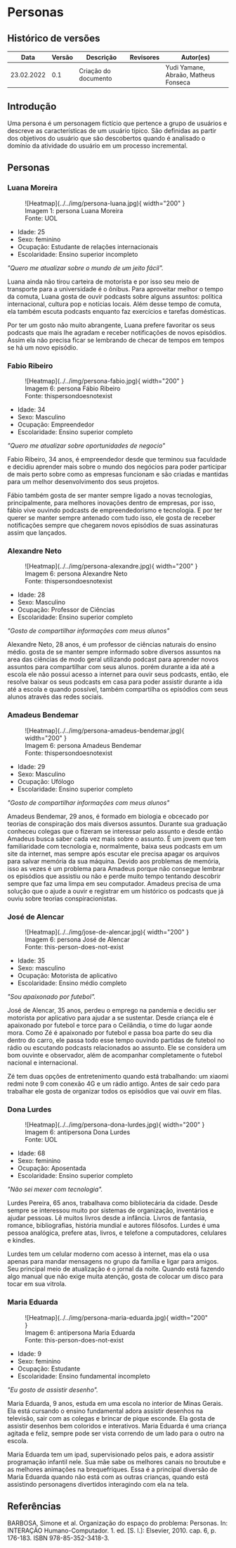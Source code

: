 # Personas

## Histórico de versões
| Data       | Versão | Descrição            | Revisores | Autor(es)                            |
| ---------- | ------ | -------------------- | --------- | ------------------------------------ |
| 23.02.2022 | 0.1    | Criação do documento |           | Yudi Yamane, Abraão, Matheus Fonseca |

## Introdução

Uma persona é um personagem fictício que pertence a grupo de usuários e descreve as
características de um usuário típico. São definidas as partir dos objetivos do 
usuário que são descobertos quando é analisado o domínio da atividade do usuário
em um processo incremental.

## Personas

### Luana Moreira

<figure markdown>
  ![Heatmap](../../img/persona-luana.jpg){ width="200" }
  <figcaption> Imagem 1: persona Luana Moreira </figcaption>
  Fonte: UOL
</figure>

- Idade: 25
- Sexo: feminino
- Ocupação: Estudante de relações internacionais
- Escolaridade: Ensino superior incompleto

_"Quero me atualizar sobre o mundo de um jeito fácil"._

Luana ainda não tirou carteira de motorista e por isso seu meio de transporte para a universidade é o 
ônibus. Para aproveitar melhor o tempo da comuta, Luana gosta de ouvir podcasts sobre alguns
assuntos: política internacional, cultura pop e notícias locais. Além desse tempo de comuta, ela 
também escuta podcasts enquanto faz exercícios e tarefas domésticas.

Por ter um gosto não muito abrangente, Luana prefere favoritar os seus podcasts que mais lhe agradam
e receber notificações de novos episódios. Assim ela não precisa ficar se lembrando
de checar de tempos em tempos se há um novo episódio.


### Fabio Ribeiro

<figure markdown>
  ![Heatmap](../../img/persona-fabio.jpg){ width="200" }
  <figcaption> Imagem 6: persona Fábio Ribeiro </figcaption>
  Fonte: thispersondoesnotexist
</figure>

- Idade: 34
- Sexo: Masculino
- Ocupação: Empreendedor
- Escolaridade: Ensino superior completo

_"Quero me atualizar sobre oportunidades de negocio"_

Fabio Ribeiro, 34 anos, é empreendedor desde que terminou sua faculdade e decidiu aprender mais sobre o mundo dos negócios para poder participar de mais perto sobre como as empresas funcionam e são criadas e mantidas para um melhor desenvolvimento dos seus projetos.

Fábio também gosta de ser manter sempre ligado a novas tecnologias, principalmente, para melhores inovações dentro de empresas, por isso, fábio vive ouvindo podcasts de empreendedorismo e tecnologia. E por ter querer se manter sempre antenado com tudo isso, ele gosta de receber notificações sempre que chegarem novos episódios de suas assinaturas assim que lançados.


### Alexandre Neto

<figure markdown>
  ![Heatmap](../../img/persona-alexandre.jpg){ width="200" }
  <figcaption> Imagem 6: persona Alexandre Neto </figcaption>
  Fonte: thispersondoesnotexist
</figure>

- Idade: 28
- Sexo: Masculino
- Ocupação: Professor de Ciências
- Escolaridade: Ensino superior completo

_"Gosto de compartilhar informações com meus alunos"_

Alexandre Neto, 28 anos, é um professor de ciências naturais do ensino médio. gosta de se manter sempre informado sobre diversos assuntos na area das ciências de modo geral utilizando podcast para aprender novos assuntos para compartilhar com seus alunos. porém durante a ida até a escola ele não possui acesso a internet para ouvir seus podcasts, então, ele resolve baixar os seus podcasts em casa para poder assistir durante a ida até a escola e quando possível, também compartilha os episódios com seus alunos através das redes sociais.

### Amadeus Bendemar

<figure markdown>
  ![Heatmap](../../img/persona-amadeus-bendemar.jpg){ width="200" }
  <figcaption> Imagem 6: persona Amadeus Bendemar </figcaption>
  Fonte: thispersondoesnotexist
</figure>

- Idade: 29
- Sexo: Masculino
- Ocupação: Ufólogo
- Escolaridade: Ensino superior completo

_"Gosto de compartilhar informações com meus alunos"_

Amadeus Bendemar, 29 anos, é formado em biologia e obcecado por teorias de conspiração dos mais diversos assuntos. Durante sua graduação conheceu colegas que o fizeram se interessar pelo assunto e desde então Amadeus busca saber cada vez mais sobre o assunto. É um jovem que tem familiaridade com tecnologia e, normalmente, baixa seus podcasts em um site da internet, mas sempre após escutar ele precisa apagar os arquivos para salvar memória da sua máquina. Devido aos problemas de memória, isso as vezes é um problema para Amadeus porque não consegue lembrar os episódios que assistiu ou não e perde muito tempo tentando descobrir sempre que faz uma limpa em seu computador. Amadeus precisa de uma solução que o ajude a ouvir e registrar em um histórico os podcasts que já ouviu sobre teorias conspiracionistas.

### José de Alencar

<figure markdown>
  ![Heatmap](../../img/jose-de-alencar.jpg){ width="200" }
  <figcaption> Imagem 6: persona José de Alencar </figcaption>
  Fonte: this-person-does-not-exist
</figure>

- Idade: 35
- Sexo: masculino
- Ocupação: Motorista de aplicativo
- Escolaridade: Ensino médio completo

_"Sou apaixonado por futebol"._

José de Alencar, 35 anos, perdeu o emprego na pandemia e decidiu ser motorista por aplicativo para ajudar a se sustentar. Desde criança ele é apaixonado por futebol e torce para o Ceilândia, o time do lugar aonde mora. Como Zé é apaixonado por futebol e passa boa parte do seu dia dentro do carro, ele passa todo esse tempo ouvindo partidas de futebol no rádio ou escutando podcasts relacionados ao assunto. Ele se considera um bom ouvinte e observador, além de acompanhar completamente o futebol nacional e internacional.

Zé tem duas opções de entretenimento quando está trabalhando: um xiaomi redmi note 9 com conexão 4G e um rádio antigo. Antes de sair cedo para trabalhar ele gosta de organizar todos os episódios que vai ouvir em filas.


### Dona Lurdes

<figure markdown>
  ![Heatmap](../../img/persona-dona-lurdes.jpg){ width="200" }
  <figcaption> Imagem 6: antipersona Dona Lurdes </figcaption>
  Fonte: UOL
</figure>

- Idade: 68
- Sexo: feminino
- Ocupação: Aposentada
- Escolaridade: Ensino superior completo

_"Não sei mexer com tecnologia"._

Lurdes Pereira, 65 anos, trabalhava como bibliotecária da cidade. Desde sempre se interessou
muito por sistemas de organização, inventários e ajudar pessoas. Lê muitos livros desde a infância.
Livros de fantasia, romance, bibliografias, história mundial e autores filósofos. Lurdes é uma pessoa
analógica, prefere atas, livros, e telefone a computadores, celulares e kindles.

Lurdes tem um celular moderno com acesso à internet, mas ela o usa apenas para mandar mensagens no grupo da família e ligar para amigos. Seu principal meio de atualização é o jornal da noite. Quando está fazendo algo manual que não exige muita atenção, gosta de 
colocar um disco para tocar em sua vitrola.

### Maria Eduarda

<figure markdown>
  ![Heatmap](../../img/persona-maria-eduarda.jpg){ width="200" }
  <figcaption> Imagem 6: antipersona Maria Eduarda </figcaption>
  Fonte: this-person-does-not-exist
</figure>

- Idade: 9
- Sexo: feminino
- Ocupação: Estudante
- Escolaridade: Ensino fundamental incompleto

_"Eu gosto de assistir desenho"._

Maria Eduarda, 9 anos, estuda em uma escola no interior de Minas Gerais. Ela está cursando o ensino fundamental adora assistir desenhos na televisão, sair com as colegas e
brincar de pique esconde. Ela gosta de assistir desenhos bem coloridos e interativos. Maria Eduarda é uma criança agitada e feliz, sempre pode ser vista correndo de um lado para o outro na escola.

Maria Eduarda tem um ipad, supervisionado pelos pais, e adora assistir programação infantil nele. Sua mãe sabe os melhores canais no broutube e as melhores animações na brequefriques. Essa é a principal diversão de Maria Eduarda quando não está com as outras crianças, quando está assistindo personagens divertidos interagindo com ela na tela.

## Referências

<!-- Feito aqui ó: https://referenciabibliografica.net/a/pt-br/ref/abnt -->

BARBOSA, Simone et al. Organização do espaço do problema: Personas. In: INTERAÇÃO Humano-Computador. 1. ed. [S. l.]: Elsevier, 2010. cap. 6, p. 176-183. ISBN 978-85-352-3418-3.
